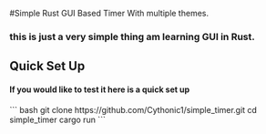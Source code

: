 #Simple Rust GUI Based Timer With multiple themes.

<h3> this is just a very simple thing am learning GUI in Rust. </h3>

<h2> Quick Set Up </h2>
<h4> If you would like to test it here is a quick set up </h4>
``` bash git clone https://github.com/Cythonic1/simple_timer.git
    cd simple_timer
    cargo run
```
